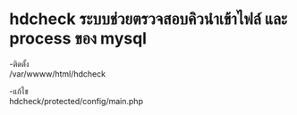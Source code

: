 hdcheck ระบบช่วยตรวจสอบคิวนำเข้าไฟล์ และ process ของ mysql
=======
-ติดตั้ง<br>
/var/wwww/html/hdcheck

-แก้ไข<br>
hdcheck/protected/config/main.php


